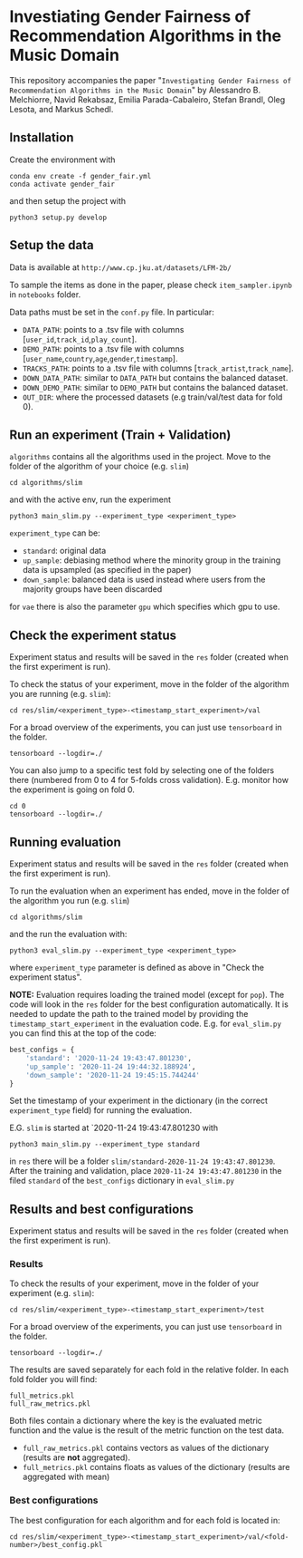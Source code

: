# Investiating Gender Fairness of Recommendation Algorithms in the Music Domain

This repository accompanies the paper "`Investigating Gender Fairness of Recommendation Algorithms in the Music Domain`" by Alessandro B. Melchiorre, Navid Rekabsaz, Emilia Parada-Cabaleiro, Stefan Brandl, Oleg Lesota, and Markus Schedl.

## Installation

Create the environment with

~~~
conda env create -f gender_fair.yml
conda activate gender_fair
~~~

and then setup the project with
~~~
python3 setup.py develop
~~~

## Setup the data
Data is available at `http://www.cp.jku.at/datasets/LFM-2b/`

To sample the items as done in the paper, please check `item_sampler.ipynb` in `notebooks` folder.

Data paths must be set in the `conf.py` file. In particular:
- `DATA_PATH`: points to a .tsv file with columns [`user_id`,`track_id`,`play_count`].
- `DEMO_PATH`: points to a .tsv file with columns [`user_name`,`country`,`age`,`gender`,`timestamp`].
- `TRACKS_PATH`: points to a .tsv file with columns [`track_artist`,`track_name`].
- `DOWN_DATA_PATH`: similar to `DATA_PATH` but contains the balanced dataset.
- `DOWN_DEMO_PATH`: similar to `DEMO_PATH` but contains the balanced dataset.
- `OUT_DIR`: where the processed datasets (e.g train/val/test data for fold 0).
## Run an experiment (Train + Validation)
`algorithms` contains all the algorithms used in the project. Move to the folder of the algorithm of your choice (e.g. `slim`)
~~~
cd algorithms/slim
~~~
and with the active env, run the experiment
~~~
python3 main_slim.py --experiment_type <experiment_type>
~~~
`experiment_type` can be:
- `standard`: original data
- `up_sample`: debiasing method where the minority group in the training data is upsampled (as specified in the paper)
- `down_sample`: balanced data is used instead where users from the majority groups have been discarded

for `vae` there is also the parameter `gpu` which specifies which gpu to use.
## Check the experiment status
Experiment status and results will be saved in the `res` folder (created when the first experiment is run).
 
To check the status of your experiment, move in the folder of the algorithm you are running (e.g. `slim`):
~~~
cd res/slim/<experiment_type>-<timestamp_start_experiment>/val
~~~

For a broad overview of the experiments, you can just use `tensorboard` in the folder.
~~~
tensorboard --logdir=./
~~~
You can also jump to a specific test fold by selecting one of the folders there (numbered from 0 to 4 for 5-folds cross validation).
E.g. monitor how the experiment is going on fold 0.
~~~
cd 0
tensorboard --logdir=./
~~~

## Running evaluation
Experiment status and results will be saved in the `res` folder (created when the first experiment is run).

To run the evaluation when an experiment has ended, move in the folder of the algorithm you run (e.g. `slim`)
~~~
cd algorithms/slim
~~~
and the run the evaluation with:
~~~
python3 eval_slim.py --experiment_type <experiment_type>
~~~
where `experiment_type` parameter is defined as above in "Check the experiment status".

**NOTE:** Evaluation requires loading the trained model (except for `pop`). The code will look in the `res` folder for the best configuration automatically.
It is needed to update the path to the trained model by providing the `timestamp_start_experiment` in the evaluation code.
E.g. for `eval_slim.py` you can find this at the top of the code:
~~~python
best_configs = {
    'standard': '2020-11-24 19:43:47.801230',
    'up_sample': '2020-11-24 19:44:32.188924',
    'down_sample': '2020-11-24 19:45:15.744244'
}
~~~
Set the timestamp of your experiment in the dictionary (in the correct `experiment_type` field) for running the evaluation.

E.G. `slim` is started at `2020-11-24 19:43:47.801230 with
~~~
python3 main_slim.py --experiment_type standard
~~~
in `res` there will be a folder `slim/standard-2020-11-24 19:43:47.801230`.
After the training and validation, place `2020-11-24 19:43:47.801230` in the filed `standard` of the `best_configs` dictionary in `eval_slim.py`

## Results and best configurations
Experiment status and results will be saved in the `res` folder (created when the first experiment is run).

### Results
To check the results of your experiment, move in the folder of your experiment (e.g. `slim`):
~~~
cd res/slim/<experiment_type>-<timestamp_start_experiment>/test
~~~
For a broad overview of the experiments, you can just use `tensorboard` in the folder.
~~~
tensorboard --logdir=./
~~~

The results are saved separately for each fold in the relative folder.
In each fold folder you will find:
~~~
full_metrics.pkl
full_raw_metrics.pkl
~~~
Both files contain a dictionary where the key is the evaluated metric function and the value is the result of the metric function on the test data.
- `full_raw_metrics.pkl` contains vectors as values of the dictionary (results are **not** aggregated).
- `full_metrics.pkl` contains floats as values of the dictionary (results are aggregated with mean)

### Best configurations
The best configuration for each algorithm and for each fold is located in:
~~~
cd res/slim/<experiment_type>-<timestamp_start_experiment>/val/<fold-number>/best_config.pkl
~~~